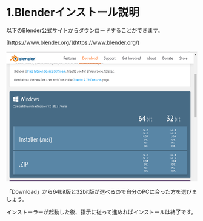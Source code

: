 # 1.Blenderインストール説明

以下のBlender公式サイトからダウンロードすることができます。

[https://www.blender.org/](https://www.blender.org/)

![](/assets/インストール_1.png)

「Download」から64bit版と32bit版が選べるので自分のPCに合った方を選びましょう。

インストーラーが起動した後、指示に従って進めればインストールは終了です。

